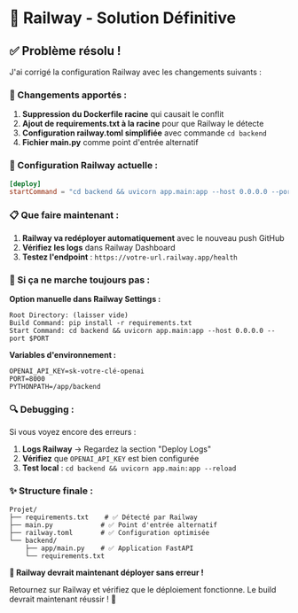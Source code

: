 # 🚀 Railway - Solution Définitive

## ✅ Problème résolu !

J'ai corrigé la configuration Railway avec les changements suivants :

### 🔧 Changements apportés :

1. **Suppression du Dockerfile racine** qui causait le conflit
2. **Ajout de requirements.txt à la racine** pour que Railway le détecte
3. **Configuration railway.toml simplifiée** avec commande `cd backend`
4. **Fichier main.py** comme point d'entrée alternatif

### 🚀 Configuration Railway actuelle :

```toml
[deploy]
startCommand = "cd backend && uvicorn app.main:app --host 0.0.0.0 --port $PORT"
```

### 📋 Que faire maintenant :

1. **Railway va redéployer automatiquement** avec le nouveau push GitHub
2. **Vérifiez les logs** dans Railway Dashboard
3. **Testez l'endpoint** : `https://votre-url.railway.app/health`

### 🎯 Si ça ne marche toujours pas :

**Option manuelle dans Railway Settings :**

```
Root Directory: (laisser vide)
Build Command: pip install -r requirements.txt  
Start Command: cd backend && uvicorn app.main:app --host 0.0.0.0 --port $PORT
```

**Variables d'environnement :**
```
OPENAI_API_KEY=sk-votre-clé-openai
PORT=8000
PYTHONPATH=/app/backend
```

### 🔍 Debugging :

Si vous voyez encore des erreurs :

1. **Logs Railway** → Regardez la section "Deploy Logs"
2. **Vérifiez** que `OPENAI_API_KEY` est bien configurée
3. **Test local** : `cd backend && uvicorn app.main:app --reload`

### ✨ Structure finale :

```
Projet/
├── requirements.txt    # ✅ Détecté par Railway
├── main.py            # ✅ Point d'entrée alternatif  
├── railway.toml       # ✅ Configuration optimisée
└── backend/
    ├── app/main.py    # ✅ Application FastAPI
    └── requirements.txt
```

**🎉 Railway devrait maintenant déployer sans erreur !**

Retournez sur Railway et vérifiez que le déploiement fonctionne. Le build devrait maintenant réussir ! 🚀
